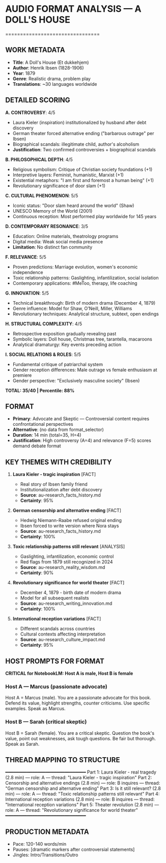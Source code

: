 # AUDIO FORMAT ANALYSIS — A DOLL'S HOUSE
================================

## WORK METADATA
- **Title**: A Doll's House (Et dukkehjem)
- **Author**: Henrik Ibsen (1828-1906)
- **Year**: 1879
- **Genre**: Realistic drama, problem play
- **Translations**: ~30 languages worldwide

## DETAILED SCORING

**A. CONTROVERSY**: 4/5
- Laura Kieler (inspiration) institutionalized by husband after debt discovery
- German theater forced alternative ending ("barbarous outrage" per Ibsen)
- Biographical scandals: illegitimate child, author's alcoholism
- **Justification**: Two confirmed controversies + biographical scandals

**B. PHILOSOPHICAL DEPTH**: 4/5
- Religious symbolism: Critique of Christian society foundations (+1)
- Interpretive layers: Feminist, humanistic, Marxist (+1)
- Existential metaphors: "I am first and foremost a human being" (+1)
- Revolutionary significance of door slam (+1)

**C. CULTURAL PHENOMENON**: 5/5
- Iconic status: "Door slam heard around the world" (Shaw)
- UNESCO Memory of the World (2001)
- Continuous reception: Most performed play worldwide for 145 years

**D. CONTEMPORARY RESONANCE**: 3/5
- Education: Online materials, theatrology programs
- Digital media: Weak social media presence
- **Limitation**: No distinct fan community

**F. RELEVANCE**: 5/5
- Proven predictions: Marriage evolution, women's economic independence
- Toxic relationship patterns: Gaslighting, infantilization, social isolation
- Contemporary applications: #MeToo, therapy, life coaching

**G. INNOVATION**: 5/5
- Technical breakthrough: Birth of modern drama (December 4, 1879)
- Genre influence: Model for Shaw, O'Neill, Miller, Williams
- Revolutionary techniques: Analytical structure, subtext, open endings

**H. STRUCTURAL COMPLEXITY**: 4/5
- Retrospective exposition gradually revealing past
- Symbolic layers: Doll house, Christmas tree, tarantella, macaroons
- Analytical dramaturgy: Key events preceding action

**I. SOCIAL RELATIONS & ROLES**: 5/5
- Fundamental critique of patriarchal system
- Gender reception differences: Male outrage vs female enthusiasm at premiere
- Gender perspective: "Exclusively masculine society" (Ibsen)

**TOTAL: 35/40 | Percentile: 88%**

## FORMAT
- **Primary**: Advocate and Skeptic — Controversial content requires confrontational perspectives
- **Alternative**: (no data from format_selector)
- **Duration**: 14 min (total=35, H=4)
- **Justification**: High controversy (A=4) and relevance (F=5) scores demand debate format

## KEY THEMES WITH CREDIBILITY

1. **Laura Kieler - tragic inspiration** [FACT]
   - Real story of Ibsen family friend
   - Institutionalization after debt discovery
   - **Source**: au-research_facts_history.md
   - **Certainty**: 95%

2. **German censorship and alternative ending** [FACT]
   - Hedwig Niemann-Raabe refused original ending
   - Ibsen forced to write version where Nora stays
   - **Source**: au-research_facts_history.md
   - **Certainty**: 100%

3. **Toxic relationship patterns still relevant** [ANALYSIS]
   - Gaslighting, infantilization, economic control
   - Red flags from 1879 still recognized in 2024
   - **Source**: au-research_reality_wisdom.md
   - **Certainty**: 90%

4. **Revolutionary significance for world theater** [FACT]
   - December 4, 1879 - birth date of modern drama
   - Model for all subsequent realists
   - **Source**: au-research_writing_innovation.md
   - **Certainty**: 100%

5. **International reception variations** [FACT]
   - Different scandals across countries
   - Cultural contexts affecting interpretation
   - **Source**: au-research_culture_impact.md
   - **Certainty**: 95%

## HOST PROMPTS FOR FORMAT

**CRITICAL for NotebookLM: Host A is male, Host B is female**

### Host A — Marcus (passionate advocate)
Host A = Marcus (male). 
You are a passionate advocate for this book. Defend its value, highlight strengths, counter criticisms. Use specific examples. Speak as Marcus.

### Host B — Sarah (critical skeptic)
Host B = Sarah (female). 
You are a critical skeptic. Question the book's value, point out weaknesses, ask tough questions. Be fair but thorough. Speak as Sarah.

## THREAD MAPPING TO STRUCTURE
━━━━━━━━━━━━━━━━━━━━━━━━━━━━━━
Part 1: Laura Kieler - real tragedy (2.8 min) — role: A — thread: "Laura Kieler - tragic inspiration"
Part 2: Censorship and alternative endings (2.8 min) — role: B inquires — thread: "German censorship and alternative ending"
Part 3: Is it still relevant? (2.8 min) — role: A — thread: "Toxic relationship patterns still relevant"
Part 4: International reception variations (2.8 min) — role: B inquires — thread: "International reception variations"
Part 5: Theater revolution (2.8 min) — role: A — thread: "Revolutionary significance for world theater"
━━━━━━━━━━━━━━━━━━━━━━━━━━━━━━

## PRODUCTION METADATA
- Pace: 120-140 words/min
- Pauses: [dramatic markers after controversial statements]
- Jingles: Intro/Transitions/Outro